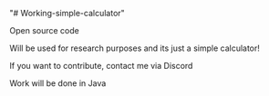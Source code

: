 "# Working-simple-calculator" 

Open source code 

Will be used for research purposes and its just a simple calculator!

If you want to contribute, contact me via Discord

Work will be done in Java
